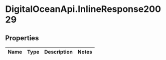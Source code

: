 # DigitalOceanApi.InlineResponse20029

## Properties
Name | Type | Description | Notes
------------ | ------------- | ------------- | -------------
